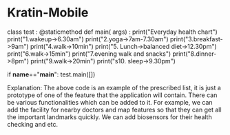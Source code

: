 # Kratin-Mobile
class test :
    @staticmethod
    def main( args) :
        print("Everyday health chart")
        print("1.wakeup->6.30am")
        print("2.yoga->7am-7.30am")
        print("3.breakfast->9am")
        print("4.walk->10min")
        print("5. Lunch->balanced diet->12.30pm")
        print("6.walk->15min")
        print("7.evening walk and snacks")
        print("8.dinner->8pm")
        print("9.walk->20min")
        print("s10. sleep->9.30pm")
    

if __name__=="__main__":
    test.main([])





 Explanation: 
The above code is an example of the prescribed list, it is just a prototype of one of the feature that the application will contain. There can be various functionalities which can be added to it.
For example, we can add the facility for nearby doctors and map features so that they can get all the important landmarks quickly. We can add biosensors for their health checking and etc.
